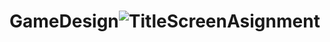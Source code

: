 # GameDesign![TitleScreenAsignment](https://github.com/user-attachments/assets/66c330de-a942-4048-bf57-6b47d781e933)
